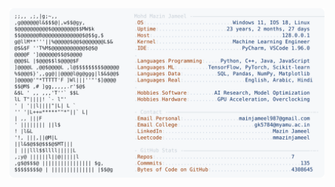 <picture>
  <source srcset="https://raw.githubusercontent.com/mmazinjameel/mmazinjameel/main/dark_mode.svg?v=1738447666" media="(prefers-color-scheme: dark)">
  <img src="https://raw.githubusercontent.com/mmazinjameel/mmazinjameel/main/light_mode.svg?v=1738447666">
</picture>
